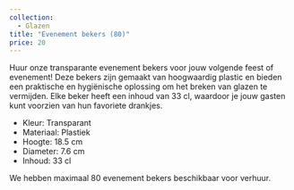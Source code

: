 ```yaml
---
collection:
  - Glazen
title: "Evenement bekers (80)"
price: 20
---
```


Huur onze transparante evenement bekers voor jouw volgende feest of evenement! Deze bekers zijn gemaakt van hoogwaardig plastic en bieden een praktische en hygiënische oplossing om het breken van glazen te vermijden. Elke beker heeft een inhoud van 33 cl, waardoor je jouw gasten kunt voorzien van hun favoriete drankjes.

- Kleur: Transparant
- Materiaal: Plastiek
- Hoogte: 18.5 cm
- Diameter: 7.6 cm
- Inhoud: 33 cl

We hebben maximaal 80 evenement bekers beschikbaar voor verhuur.
